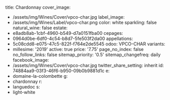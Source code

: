 title: Chardonnay
cover_image:
  - /assets/img/Wines/Cover/vpco-char.jpg
label_image:
  - /assets/img/Wines/Label/vpco-char.png
color: white
sparkling: false
natural_wine: false
estate:
  - e8adb8ab-1cbf-4960-b549-d7a0151fba00
cepages:
  - 0964d0be-6df0-4c54-b8d7-5fe503f2da00
appellations:
  - 5c08cdd8-e075-47c5-822f-f764e2de5545
odoo: VPCO-CHAR
variants:
  -
    millesime: '2019'
    active: true
    price: '7.75'
page_no_index: false
no_follow_links: false
sitemap_priority: '0.5'
sitemap_changefreq: daily
facebook_image:
  - /assets/img/Wines/Cover/vpco-char.jpg
twitter_share_setting: inherit
id: 74884aa9-03f3-46f6-b950-09b0b9881d1c
e:
  - domaine-la-colombette
g:
  - chardonnay
r:
  - languedoc
s:
  - light-white
